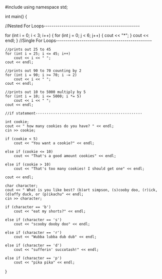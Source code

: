#include<iostream>
using namespace std;

int main() {

//Nested For Loops-------------------------------------------------

for (int i = 0; i < 3; i++) {
	for (int j = 0; j < 6; j++) {
		cout << "*";
	}
	cout << endl;
}
//Single For Loops-------------------------------------------------
	
	//prints out 25 to 45
	for (int i = 25; i <= 45; i++)
		cout << i << " ";
	cout << endl;
	
	//prints out 90 to 70 counting by 2
	for (int i = 90; i >= 70; i -= 2)
		cout << i << " ";
	cout << endl;

	//prints out 10 to 5000 multiply by 5
	for (int i = 10; i <= 5000; i *= 5)
		cout << i << " ";
	cout << endl;

	//if statement-------------------------------------------------

	int cookie;
	cout << " how many cookies do you have? " << endl;
	cin >> cookie;

	if (cookie < 5)
		cout << "You want a cookie?" << endl;

	else if (cookie <= 10)
		cout << "That's a good amount cookies" << endl;

	else if (cookie > 10)
		cout << "That's too many cookies! I should get one" << endl;

	cout << endl;

	char character;
	cout << " What is you like best? (b)art simpson, (s)cooby doo, (r)ick, (d)affy duck, or (p)ikachu" << endl;
	cin >> character;

	if (character == 'b')
		cout << "eat my shorts?" << endl;

	else if (character == 's')
		cout << "scooby dooby doo" << endl;

	else if (character == 'r')
		cout << "Wubba lubba dub dub" << endl;

	else if (character == 'd')
		cout << "sufferin' succotash!" << endl;

	else if (character == 'p')
		cout << "pika pika" << endl;
}
